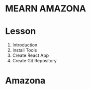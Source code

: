 # MEARN AMAZONA

# Lesson

1. Introduction
2. Install Tools
3. Create React App
4. Create Git Repository
# Amazona
